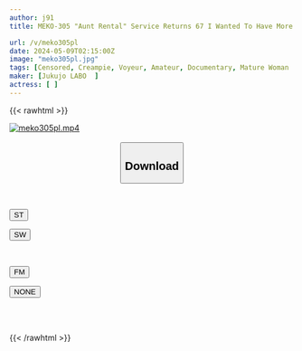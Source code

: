 ```yaml
---
author: j91
title: MEKO-305 "Aunt Rental" Service Returns 67 I Wanted To Have More Amazing Sex With This Erotic And Kind Aunt Who Will Even Secretly Let Me Have Sex With Her If I Ask, So I Decided To Change Her.

url: /v/meko305pl
date: 2024-05-09T02:15:00Z
image: "meko305pl.jpg"
tags: [Censored, Creampie, Voyeur, Amateur, Documentary, Mature Woman	]
maker: [Jukujo LABO  ]
actress: [ ]
---
```



{{< rawhtml >}}

<div class="video" data-videoid="rBrkyaaRqZsbmmp">
    <a href="javascript:;">
        <img src="/v/meko305pl/meko305pl.jpg" width="WIDTH" height="HEIGHT" alt="meko305pl.mp4" loading="lazy">
    </a>
</div>

<script type="text/javascript" src="https://j91.asia/asset/on-demand-st.js"></script>

<br>
  <link rel="stylesheet" href="https://j91.asia/asset/bs5.css">
  
  <center>
  <button class="btn btn-primary" type="button" data-bs-toggle="collapse" data-bs-target=".multi-collapse" aria-expanded="false" aria-controls="multiCollapseExample1 multiCollapseExample2"><h2>Download</h2></button></center>
</p>
<div class="row">
  <div class="col">
    <div class="collapse multi-collapse" id="multiCollapseExample1">
      <div class="card card-body">
	      	      <br>
<div class="buttons">  
<p><a href="https://streamtape.to/v/rBrkyaaRqZsbmmp" target="_blank"><button class="btn-hover color-3"><i class="fa fa-download"></i> ST</button></a></p>
<p><a href="https://asnwish.com/r0ufyq040dwf" target="_blank"><button class="btn-hover color-2"><i class="fa fa-download"></i> SW</button></a></p></div>
    </div>
  </div>
</div>
  <div class="col">
    <div class="collapse multi-collapse" id="multiCollapseExample2">
      <div class="card card-body">
	      <br>
<div class="buttons">
<p><a href="https://filemoon.sx/d/nlp2wu1wm26e"><button class="btn-hover color-8"><i class="fa fa-download"></i> FM</button></a></p>
<p><a href="javascript:;"><button class="btn-hover color-9"><i class="fa fa-download"></i> NONE</button></a></p></div>
<br><br>
      </div>
    </div>
  </div>
</div>

{{< /rawhtml >}}